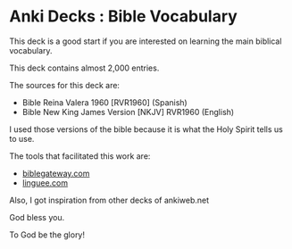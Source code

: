 # Anki Decks : Bible Vocabulary

This deck is a good start if you are interested on learning the main biblical vocabulary.

This deck contains almost 2,000 entries.

The sources for this deck are:

- Bible Reina Valera 1960 [RVR1960] (Spanish)
- Bible New King James Version [NKJV] RVR1960 (English)

I used those versions of the bible because it is what the Holy Spirit tells us to use.

The tools that facilitated this work are:

- [biblegateway.com](https://www.biblegateway.com/)
- [linguee.com](https://www.linguee.com/spanish-english)

Also, I got inspiration from other decks of ankiweb.net

God bless you.

To God be the glory!
